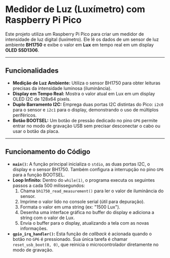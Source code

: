 # Medidor de Luz (Luxímetro) com  Raspberry Pi Pico

Este projeto utiliza um Raspberry Pi Pico para criar um medidor de intensidade de luz digital (luxímetro). Ele lê os dados de um sensor de luz ambiente **BH1750** e exibe o valor em **Lux** em tempo real em um display **OLED SSD1306**.


---

## Funcionalidades

* **Medição de Luz Ambiente:** Utiliza o sensor BH1750 para obter leituras precisas da intensidade luminosa (iluminância).
* **Display em Tempo Real:** Mostra o valor atual em Lux em um display OLED I2C de 128x64 pixels.
* **Duplo Barramento I2C:** Emprega duas portas I2C distintas do Pico: `i2c0` para o sensor e `i2c1` para o display, demonstrando o uso de múltiplos periféricos.
* **Botão BOOTSEL:** Um botão de pressão dedicado no pino `GP6` permite entrar no modo de gravação USB sem precisar desconectar o cabo ou usar o botão da placa.

---



## Funcionamento do Código

* **`main()`:** A função principal inicializa o `stdio`, as duas portas I2C, o display e o sensor BH1750. Também configura a interrupção no pino `GP6` para a função BOOTSEL.
* **Loop Infinito:** Dentro do `while(1)`, o programa executa os seguintes passos a cada 500 milissegundos:
    1.  Chama `bh1750_read_measurement()` para ler o valor de iluminância do sensor.
    2.  Imprime o valor lido no console serial (útil para depuração).
    3.  Formata o valor em uma string (ex: "1500 Lux").
    4.  Desenha uma interface gráfica no buffer do display e adiciona a string com o valor de Lux.
    5.  Envia o buffer para o display, atualizando a tela com as novas informações.
* **`gpio_irq_handler()`:** Esta função de *callback* é acionada quando o botão no `GP6` é pressionado. Sua única tarefa é chamar `reset_usb_boot(0, 0)`, que reinicia o microcontrolador diretamente no modo de gravação.

